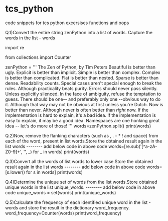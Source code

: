 # tcs_python
code snippets for tcs python excersises functions and oops                               

Q.1)Convert the entire string zenPython into a list of words. Capture the words in the list - words

import re

from collections import Counter 

zenPython = '''
The Zen of Python, by Tim Peters
Beautiful is better than ugly.
Explicit is better than implicit.
Simple is better than complex.
Complex is better than complicated.
Flat is better than nested.
Sparse is better than dense.
Readability counts.
Special cases aren't special enough to break the rules.
Although practicality beats purity.
Errors should never pass silently.
Unless explicitly silenced.
In the face of ambiguity, refuse the temptation to guess.
There should be one-- and preferably only one --obvious way to do it.
Although that way may not be obvious at first unless you're Dutch.
Now is better than never.
Although never is often better than *right* now.
If the implementation is hard to explain, it's a bad idea.
If the implementation is easy to explain, it may be a good idea.
Namespaces are one honking great idea -- let's do more of those!
'''
words=zenPython.split()
print(words)                             

Q.2)Now, remove the flanking characters (such as , . - * ! and space) from each of the word, present in list words.Store the obtained result again in the list words
-------- add below code in above code
words=[re.sub('[^a-zA-Z0-9]+', '', _)  for _ in words]
print(words) 

Q.3)Convert all the words of list words to lower case.Store the obtained result again in the list words
-------- add below code in above code
words=[s.lower() for s in words]
print(words)

Q.4)Determine the unique set of words from the list words.Store obtained unique words in the list unique_words.
-------- add below code in above code
unique_words = set(words)
print(unique_words)

Q.5)Calculate the frequency of each identified unique word in the list - words and store the result in the dictionary word_frequency.
word_frequency=Counter(words)
print(word_frequency)

